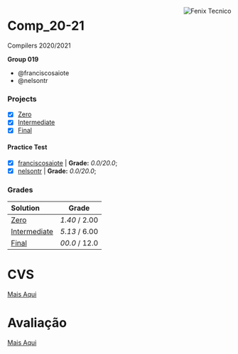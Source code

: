 <a href="http://fenix.tecnico.ulisboa.pt"><img align="right" src="https://fenix.tecnico.ulisboa.pt/api/bennu-portal/configuration/logo" alt="Fenix Tecnico"></a>

# Comp_20-21

Compilers 2020/2021

**Group 019**

- @franciscosaiote
- @nelsontr

### Projects
- [x] [Zero](https://github.com/nelsontr/Comp_20-21/tree/project_zero)
- [x] [Intermediate](https://github.com/nelsontr/Comp_20-21/tree/project_intermediate)
- [x] [Final](https://github.com/nelsontr/Comp_20-21/tree/project_final)

#### Practice Test
- [x] [franciscosaiote](https://github.com/nelsontr/Comp_20-21/tree/saioteTP)	| **Grade:** *0.0/20.0*;
- [x] [nelsontr](https://github.com/nelsontr/Comp_20-21/tree/nelsonTP)	| **Grade:** *0.0/20.0*;

### Grades
| Solution          | Grade 				|
| :-----------------| :-------------------: |
| [Zero](https://github.com/nelsontr/Comp_20-21/tree/project_zero)			| *1.40* / 2.00           |
| [Intermediate](https://github.com/nelsontr/Comp_20-21/tree/project_intermediate)	| *5.13* / 6.00           |
| [Final](https://github.com/nelsontr/Comp_20-21/tree/project_final)         | *00.0* / 12.0           |




# CVS

[Mais Aqui](CVS.md)


# Avaliação

[Mais Aqui](Avaliacao.md)
